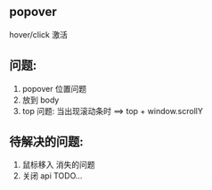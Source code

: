 ## popover

hover/click 激活


## 问题: 
1. popover 位置问题
2. 放到 body
3. top 问题: 当出现滚动条时 ==> top + window.scrollY


## 待解决的问题:
1. 鼠标移入 消失的问题
2. 关闭 api TODO...

